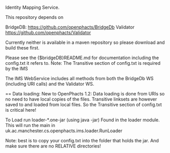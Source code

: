 Identity Mapping Service.

This repository depends on 

BridgeDB: https://github.com/openphacts/BridgeDb
Validator https://github.com/openphacts/Validator

Currently neither is available in a maven repository so please download and build these first.

Please see the {$bridgeDB}README.md for documentation including the config.txt it refers to.
Note: The Transitive section of config.txt is required by the IMS

The IMS WebService includes all methods from both the BridgeDb WS (including URI calls) and the Validator WS.

==
Data loading:
New to OpenPhacts 1.2: Data loading is done from URIs so no need to have local copies of the files.
Transitive linksets are however saved to and loaded from local files.
So the Transitive section of config.txt is critical here!

To Load run loader-*.one-jar (using java -jar)
Found in the loader module.
This will run the main in uk.ac.manchester.cs.openphacts.ims.loader.RunLoader

Note: best is to copy your config.txt into the folder that holds the jar.
And make sure there are no RELATIVE directories!





 
 